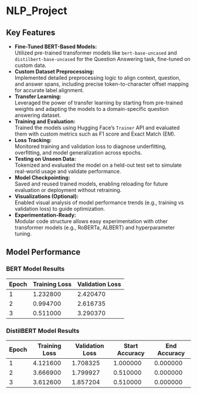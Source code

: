 # NLP_Project

<h2> Key Features</h2>

<ul>
  <li><strong> Fine-Tuned BERT-Based Models:</strong><br>
  Utilized pre-trained transformer models like <code>bert-base-uncased</code> and <code>distilbert-base-uncased</code> for the Question Answering task, fine-tuned on custom data.</li>

  <li><strong> Custom Dataset Preprocessing:</strong><br>
  Implemented detailed preprocessing logic to align context, question, and answer spans, including precise token-to-character offset mapping for accurate label alignment.</li>

  <li><strong> Transfer Learning:</strong><br>
  Leveraged the power of transfer learning by starting from pre-trained weights and adapting the models to a domain-specific question answering dataset.</li>

  <li><strong> Training and Evaluation:</strong><br>
  Trained the models using Hugging Face’s <code>Trainer</code> API and evaluated them with custom metrics such as F1 score and Exact Match (EM).</li>

  <li><strong> Loss Tracking:</strong><br>
  Monitored training and validation loss to diagnose underfitting, overfitting, and model generalization across epochs.</li>

  <li><strong> Testing on Unseen Data:</strong><br>
  Tokenized and evaluated the model on a held-out test set to simulate real-world usage and validate performance.</li>

  <li><strong> Model Checkpointing:</strong><br>
  Saved and reused trained models, enabling reloading for future evaluation or deployment without retraining.</li>

  <li><strong> Visualizations (Optional):</strong><br>
  Enabled visual analysis of model performance trends (e.g., training vs validation loss) to guide optimization.</li>

  <li><strong> Experimentation-Ready:</strong><br>
  Modular code structure allows easy experimentation with other transformer models (e.g., RoBERTa, ALBERT) and hyperparameter tuning.</li>
</ul>

<h2> Model Performance</h2>

<h3>BERT Model Results</h3>
<table>
  <thead>
    <tr>
      <th>Epoch</th>
      <th>Training Loss</th>
      <th>Validation Loss</th>
    </tr>
  </thead>
  <tbody>
    <tr>
      <td>1</td>
      <td>1.232800</td>
      <td>2.420470</td>
    </tr>
    <tr>
      <td>2</td>
      <td>0.994700</td>
      <td>2.616735</td>
    </tr>
    <tr>
      <td>3</td>
      <td>0.511000</td>
      <td>3.290370</td>
    </tr>
  </tbody>
</table>

<h3>DistilBERT Model Results</h3>
<table>
  <thead>
    <tr>
      <th>Epoch</th>
      <th>Training Loss</th>
      <th>Validation Loss</th>
      <th>Start Accuracy</th>
      <th>End Accuracy</th>
    </tr>
  </thead>
  <tbody>
    <tr>
      <td>1</td>
      <td>4.121600</td>
      <td>1.708325</td>
      <td>1.000000</td>
      <td>0.000000</td>
    </tr>
    <tr>
      <td>2</td>
      <td>3.666900</td>
      <td>1.799927</td>
      <td>0.510000</td>
      <td>0.000000</td>
    </tr>
    <tr>
      <td>3</td>
      <td>3.612600</td>
      <td>1.857204</td>
      <td>0.510000</td>
      <td>0.000000</td>
    </tr>
  </tbody>
</table>


